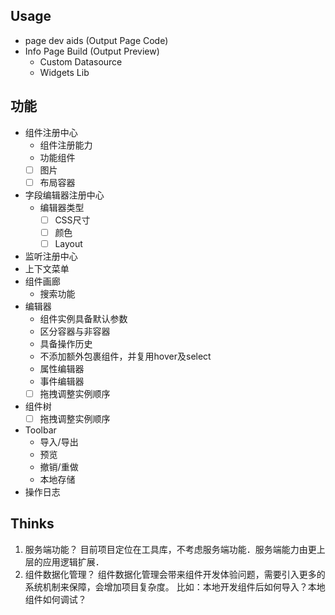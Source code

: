 ## Usage

- page dev aids (Output Page Code)
- Info Page Build (Output Preview)
  - Custom Datasource
  - Widgets Lib

## 功能

- 组件注册中心
  - 组件注册能力
  - 功能组件
  - [ ] 图片
  - [ ] 布局容器
- 字段编辑器注册中心
  - 编辑器类型
    - [ ] CSS尺寸
    - [ ] 颜色
    - [ ] Layout
- 监听注册中心
- 上下文菜单
- 组件画廊
  - 搜索功能
- 编辑器
  - 组件实例具备默认参数
  - 区分容器与非容器
  - 具备操作历史
  - 不添加额外包裹组件，并复用hover及select
  - 属性编辑器
  - 事件编辑器
  - [ ] 拖拽调整实例顺序
- 组件树
  - [ ] 拖拽调整实例顺序
- Toolbar
  - 导入/导出
  - 预览
  - 撤销/重做
  - 本地存储
- 操作日志

## Thinks

1. 服务端功能？
  目前项目定位在工具库，不考虑服务端功能．服务端能力由更上层的应用逻辑扩展．
2. 组件数据化管理？
  组件数据化管理会带来组件开发体验问题，需要引入更多的系统机制来保障，会增加项目复杂度。
  比如：本地开发组件后如何导入？本地组件如何调试？